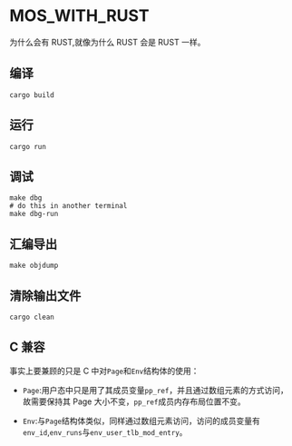 # MOS_WITH_RUST

为什么会有 RUST,就像为什么 RUST 会是 RUST 一样。

## 编译

```shell
cargo build
```

## 运行

```shell
cargo run
```

## 调试

```shell
make dbg
# do this in another terminal
make dbg-run
```

## 汇编导出

```shell
make objdump
```

## 清除输出文件

```shell
cargo clean
```

## C 兼容

事实上要兼顾的只是 C 中对`Page`和`Env`结构体的使用：

- `Page`:用户态中只是用了其成员变量`pp_ref`，并且通过数组元素的方式访问，故需要保持其 Page 大小不变，`pp_ref`成员内存布局位置不变。

- `Env`:与`Page`结构体类似，同样通过数组元素访问，访问的成员变量有`env_id`,`env_runs`与`env_user_tlb_mod_entry`。
